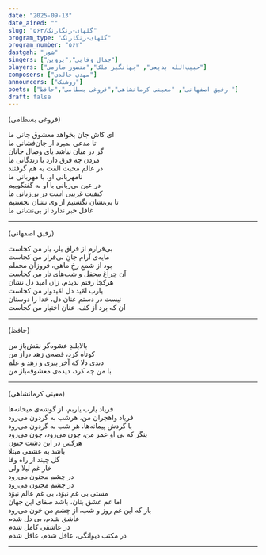 ```yaml
---
date: "2025-09-13"
date_aired: ""
slug: "گلهای-رنگارنگ/۵۶۳"
program_type: "گلهای-رنگارنگ"
program_number: "۵۶۳"
dastgah: "شور"
singers: ["جمال وفایی","پروین"]
players: ["حبیب‌الله بدیعی", "جهانگیر ملک","منصور صارمی"]
composers: ["مهدی خالدی"]
announcers: ["روشنک"]
poets: ["رفیق اصفهانی", "معینی کرمانشاهی","فروغی بسطامی","حافظ "]
draft: false
---
```


(فروغی بسطامی)  

ای كاش جان بخواهد معشوق جانی ما  
تا مدعی بمیرد از جان‌فشانی ما  
گر در میان نباشد پای وصال جانان  
مردن چه فرق دارد با زندگانی ما  
در عالم محبت الفت به هم گرفتند  
نامهربانی او، با مهربانی ما  
در عین بی‌زبانی با او به گفتگوییم  
کیفیت غریبی است در بی‌‌زبانی ما  
تا بی‌نشان نگشتیم از وی نشان نجستیم  
غافل خبر ندارد از بی‌نشانی ما

---

(رفیق اصفهانی)

بی‌قرارم از فراق یار، یار من كجاست  
مایه‌ی آرام جانِ بی‌قرار من كجاست  
بود از شمعِ رخِ ماهی، فروزان محفلم  
آن چراغ محفل و شب‌های تار من كجاست  
هركجا رفتم ندیدم، زان امید دل نشان  
یارب امّید دل امّیدوار من كجاست  
نیست در دستم عنان دل، خدا را دوستان  
آن كه برد از كف، عنان اختیار من كجاست

---

(حافظ)

بالابلندِ عشوه‌گرِ نقش‌بازِ من  
كوتاه كرد، قصه‌ی زهد دراز من  
دیدی دلا كه آخر پیری و زهد و علم  
با من چه كرد، دیده‌ی معشوقه‌باز من

---

(معینی کرمانشاهی)

فریاد یارب یاربم، از گوشه‌ی میخانه‌ها  
فریاد واهجران من، هرشب به گردون می‌رود  
با گردش پیمانه‌ها، هر شب به گردون می‌رود  
بنگر كه بی او عمر من، چون می‌رود، چون می‌رود  
هرکس در این دشت جنون  
باشد به عشقی مبتلا  
گل چیند از راه وفا  
خار غم لیلا ولی  
در چشم مجنون می‌رود  
در چشم مجنون می‌رود  
مستی بی غم نبوَد، بی غم عالم نبوَد  
اما غم عشق بتان، باشد صفای این جهان  
باز كه این غم روز و شب، از چشم من خون می‌رود  
عاشق شدم، بی دل شدم  
در عاشقی كامل شدم  
در مكتب دیوانگی، عاقل شدم، عاقل شدم  

---